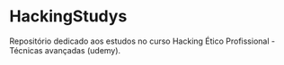 # HackingStudys
Repositório dedicado aos estudos no curso Hacking Ético Profissional - Técnicas avançadas (udemy).
